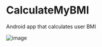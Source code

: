# CalculateMyBMI

Android app that calculates user BMI

![image](https://github.com/ehsanexe/CalculateMyBMI/assets/57362198/323f560e-3d58-47a2-87fd-c6e3f54b49cd)
